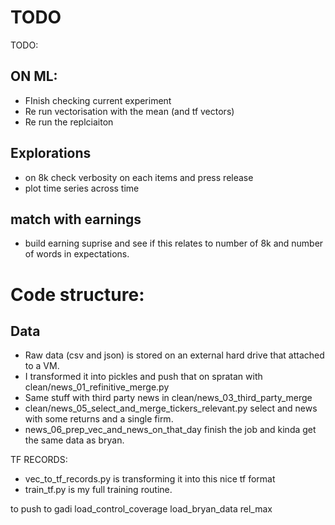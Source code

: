 # TODO 
TODO:

## ON ML:
- FInish checking current experiment
- Re run vectorisation with the mean (and tf vectors)
- Re run the replciaiton

## Explorations
- on 8k check verbosity on each items and press release
- plot time series across time

## match with earnings
- build earning suprise and see if this relates to number of 8k and number of words in expectations. 



# Code structure:

## Data
* Raw data (csv and json) is stored on an external hard drive that attached to a VM. 
* I transformed it into pickles and push that on spratan with clean/news_01_refinitive_merge.py
* Same stuff with third party news in clean/news_03_third_party_merge
* clean/news_05_select_and_merge_tickers_relevant.py select and news with some returns and a single firm. 
* news_06_prep_vec_and_news_on_that_day finish the job and kinda get the same data as bryan. 

TF RECORDS:
* vec_to_tf_records.py is transforming it into this nice tf format
* train_tf.py is my full training routine.



to push to gadi
load_control_coverage
load_bryan_data
rel_max

